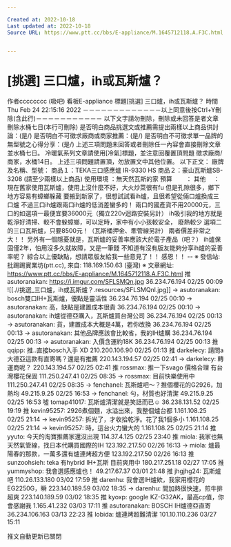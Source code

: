 ```yaml
---

Created at: 2022-10-18
Last updated at: 2022-10-18
Source URL: https://www.ptt.cc/bbs/E-appliance/M.1645712118.A.F3C.html


---
```


# [挑選] 三口爐，ih或瓦斯爐？


作者cccccccc (吸吧)
看板E-appliance
標題\[挑選\] 三口爐，ih或瓦斯爐？
時間Thu Feb 24 22:15:16 2022
－－－－－－－－－－－－－以上同意後按Ctrl+Y刪除(含此行)－－－－－－－－－－－ 以下文字請勿刪除，刪除或未回答是者文章刪除水桶七日(本行可刪除) 是否明白商品挑選文或推薦需提出兩樣以上商品供討論：(是/) 是否明白不可徵求廠商或商家推薦：(是/) 是否明白不可徵求單一品牌的無型號之心得分享：(是/) 上述三項問題未回答或者刪除任一內容會直接刪除文章並水桶七日。 冷暖氣系列文章請使用\[冷氣\]標題，並注意回覆置頂問題 徵求廠商/商家，水桶14日。 上述三項問題請置頂，勿放置文中其他位置。 以下正文： 廠牌及名稱、型號： 商品１：TEKA三口感應爐 IR-9330 HS 商品２：豪山瓦斯爐SB-3208 (請至少兩樣以上商品) 使用環境 ：無天然瓦斯的家 預算 　　： 其他 　： 現在舊家使用瓦斯爐，使用上沒什麼不好，大火炒菜很有fu 但是孔隙很多，鄉下地方容易有蟑螂躲藏 要搬到新家了，很想試試看ih爐，且很希望從倆口爐換成三口爐 不過三口ih爐跟兩口ih爐的低消差蠻多的！ 兩口的國產貨不用20000元，三口的如選項一最便宜要36000元（獨立220v迴路安裝另計） ih吸引我的地方就是乾淨好清掃、較不會躲蟑螂，可以定時，家中有小小孩較安全， 廢熱較少 選項二的三口瓦斯爐，只要8500元！（瓦斯桶押金、牽管線另計） 兩者價差非常之大！！ 另外有一個隱憂就是，瓦斯爐的妥善率應該大於電子產品（吧？） ih爐保固僅2年，怕用沒多久就故障，又是一筆錢 不知道有沒有版友能夠分享ih爐的妥善率呢？ 綜合以上優缺點，想請眾版友給我一些意見了！！ 感恩！！ -- ※ 發信站: 批踢踢實業坊(ptt.cc), 來自: 118.169.150.63 (臺灣) ※ 文章網址: <https://www.ptt.cc/bbs/E-appliance/M.1645712118.A.F3C.html>
推 asutoranakan: <https://i.imgur.com/SFLSMQn.jpg> 36.234.76.194 02/25 00:09
![[.//挑選_三口爐，ih或瓦斯爐？.resources/SFLSMQnl.jpg]]
→ asutoranakan: bosch雙口IH+瓦斯爐，優點是靈活性 36.234.76.194 02/25 00:10
→ asutoranakan: 高，缺點是建置成本很貴 36.234.76.194 02/25 00:10
→ asutoranakan: ih爐從德亞購入，瓦斯爐買台灣公司 36.234.76.194 02/25 00:13
→ asutoranakan: 貨，建置成本大概是4萬，若你改換 36.234.76.194 02/25 00:13
→ asutoranakan: 其他品牌應該會比較省，我的IH爐購 36.234.76.194 02/25 00:13
→ asutoranakan: 入價含運約18K 36.234.76.194 02/25 00:13
推 qqipp: 推..直接bosch入手 XD 210.200.106.90 02/25 01:13
推 darkelecy: 請問a大德亞這款有直寄嗎？還是有推薦 220.143.194.57 02/25 02:41
→ darkelecy: 轉運商呢？ 220.143.194.57 02/25 02:41
推 rossmax: 推一下svago 價格合理 有台灣櫻花保固 111.250.247.41 02/25 08:35
→ rossmax: 目前快樂使用中 111.250.247.41 02/25 08:35
→ fenchanel: 瓦斯爐吧～？推個櫻花的G2926，加熱均 49.215.9.25 02/25 16:53
→ fenchanel: 勻，材質也好清潔 49.215.9.25 02/25 16:53
噓 tomap41017: 瓦斯爐清潔就是笑話而已☺ 36.238.131.52 02/25 19:19
推 kevin95257: 2926煮個麵，水溢出來，我整個爐台都 1.161.108.25 02/25 21:14
→ kevin95257: 拆光了，才收拾乾淨。花了我1個多小 1.161.108.25 02/25 21:14
→ kevin95257: 時，這台火力蠻大的 1.161.108.25 02/25 21:14
推 yyuto: 今天的淘寶推薦家還沒出現 114.37.4.125 02/25 23:40
推 miola: 我家也無天然氣管線，找日本代購買國際的IH 123.192.217.50 02/26 16:13
→ miola: 爐最陽春的那款，一萬多還有爐連烤超方便 123.192.217.50 02/26 16:13
推 sunzoohsieh: teka 有hybrid IH+瓦斯 目前爽用中 180.217.251.18 02/27 17:05
推 yummyshop: 我會選感應爐也！ 49.217.67.37 03/01 21:48
推 jhgjhg24: 瓦斯爐吧 110.26.133.180 03/02 17:59
推 darenhu: 我會選IH爐欸，我家用櫻花的EG2250G，瞬 223.140.189.59 03/02 18:35
→ darenhu: 間加熱很快速，煎牛排超爽 223.140.189.59 03/02 18:35
推 kyoxp: google KZ-G32AK，最高cp值，你會感謝我 1.165.41.232 03/03 17:11
推 asutoranakan: BOSCH IH爐德亞直寄 36.234.106.163 03/13 22:23
推 lobida: 爐連烤超難清潔 101.10.110.236 03/27 15:11

推文自動更新已關閉

